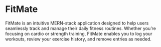 # FitMate
 FitMate is an intuitive MERN-stack application designed to help users seamlessly track and manage their daily fitness routines. Whether you’re focusing on cardio or strength training, FitMate enables you to log your workouts, review your exercise history, and remove entries as needed.
